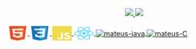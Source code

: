 
<div align="center">
  <a href="https://github.com/MateusPraxedes">
  <img height="180em" src="https://github-readme-stats.vercel.app/api?username=MateusPraxedes&show_icons=true&theme=dark&include_all_commits=true&count_private=true"/>
  <img height="180em" src="https://github-readme-stats.vercel.app/api/top-langs/?username=MateusPraxedes&layout=compact&langs_count=7&theme=dark"/>
</div>

</div>
<div style="display: inline_block"><br>
  <img align="center" alt="meteus-HTML" height="30" width="40" src="https://raw.githubusercontent.com/devicons/devicon/master/icons/html5/html5-original.svg">
  <img align="center" alt="mateus-CSS" height="30" width="40" src="https://raw.githubusercontent.com/devicons/devicon/master/icons/css3/css3-original.svg">
  <img align="center" alt="mateus-Js" height="30" width="40" src="https://raw.githubusercontent.com/devicons/devicon/master/icons/javascript/javascript-plain.svg">
  <img align="center" alt="mateus-React" height="30" width="40" src="https://raw.githubusercontent.com/devicons/devicon/master/icons/react/react-original.svg">
 <img align="center" alt="mateus-java" height="30" width="40"  src="https://cdn.jsdelivr.net/gh/devicons/devicon/icons/java/java-original.svg" />
 <img align="center" alt="mateus-C" height="30" width="40" src="https://cdn.jsdelivr.net/gh/devicons/devicon/icons/c/c-original.svg" />
</div>

